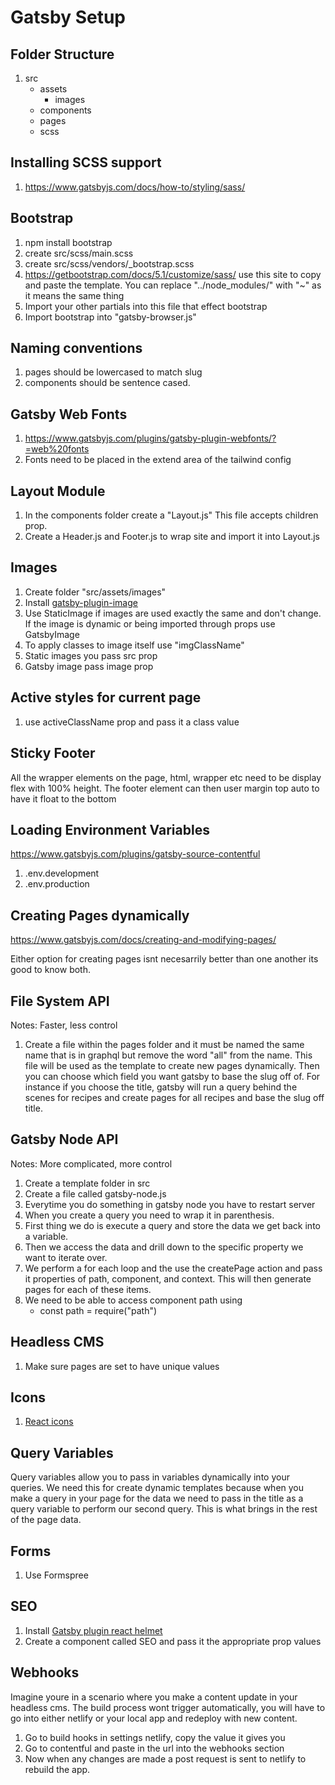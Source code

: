 # Gatsby Setup

## Folder Structure

1.  src
    - assets
      - images
    - components
    - pages
    - scss

## Installing SCSS support

1. https://www.gatsbyjs.com/docs/how-to/styling/sass/

## Bootstrap

1. npm install bootstrap
2. create src/scss/main.scss
3. create src/scss/vendors/\_bootstrap.scss
4. https://getbootstrap.com/docs/5.1/customize/sass/ use this site to copy and paste the template. You can replace "../node_modules/" with "~" as it means the same thing
5. Import your other partials into this file that effect bootstrap
6. Import bootstrap into "gatsby-browser.js"

## Naming conventions

1.  pages should be lowercased to match slug
2.  components should be sentence cased.

## Gatsby Web Fonts

1.  https://www.gatsbyjs.com/plugins/gatsby-plugin-webfonts/?=web%20fonts
2.  Fonts need to be placed in the extend area of the tailwind config

## Layout Module

1.  In the components folder create a "Layout.js" This file accepts children prop.
2.  Create a Header.js and Footer.js to wrap site and import it into Layout.js

## Images

1.  Create folder "src/assets/images"
2.  Install [gatsby-plugin-image](https://www.gatsbyjs.com/plugins/gatsby-plugin-image)
3.  Use StaticImage if images are used exactly the same and don't change. If the image is dynamic or being imported through props use GatsbyImage
4.  To apply classes to image itself use "imgClassName"
5.  Static images you pass src prop
6.  Gatsby image pass image prop

## Active styles for current page

1.  use activeClassName prop and pass it a class value

## Sticky Footer

All the wrapper elements on the page, html, wrapper etc need to be display flex with 100% height. The footer element can then user margin top auto to have it float to the bottom

## Loading Environment Variables

https://www.gatsbyjs.com/plugins/gatsby-source-contentful

1.  .env.development
2.  .env.production

## Creating Pages dynamically

https://www.gatsbyjs.com/docs/creating-and-modifying-pages/

Either option for creating pages isnt necesarrily better than one another its good to know both.

## File System API

Notes: Faster, less control

1.  Create a file within the pages folder and it must be named the same name that is in graphql but remove the word "all" from the name. This file will be used as the template to create new pages dynamically. Then you can choose which field you want gatsby to base the slug off of. For instance if you choose the title, gatsby will run a query behind the scenes for recipes and create pages for all recipes and base the slug off title.

## Gatsby Node API

Notes: More complicated, more control

1.  Create a template folder in src
2.  Create a file called gatsby-node.js
3.  Everytime you do something in gatsby node you have to restart server
4.  When you create a query you need to wrap it in parenthesis.
5.  First thing we do is execute a query and store the data we get back into a variable.
6.  Then we access the data and drill down to the specific property we want to iterate over.
7.  We perform a for each loop and the use the createPage action and pass it properties of path, component, and context. This will then generate pages for each of these items.
8.  We need to be able to access component path using
    - const path = require("path")

## Headless CMS

1.  Make sure pages are set to have unique values

## Icons

1.  [React icons](https://react-icons.github.io/react-icons)

## Query Variables

Query variables allow you to pass in variables dynamically into your queries. We need this for create dynamic templates because when you make a query in your page for the data we need to pass in the title as a query variable to perform our second query. This is what brings in the rest of the page data.

## Forms

1. Use Formspree

## SEO

1. Install [Gatsby plugin react helmet](https://www.gatsbyjs.com/plugins/gatsby-plugin-react-helmet)
2. Create a component called SEO and pass it the appropriate prop values

## Webhooks

Imagine youre in a scenario where you make a content update in your headless cms. The build process wont trigger automatically, you will have to go into either netlify or your local app and redeploy with new content.

1. Go to build hooks in settings netlify, copy the value it gives you
2. Go to contentful and paste in the url into the webhooks section
3. Now when any changes are made a post request is sent to netlify to rebuild the app.
